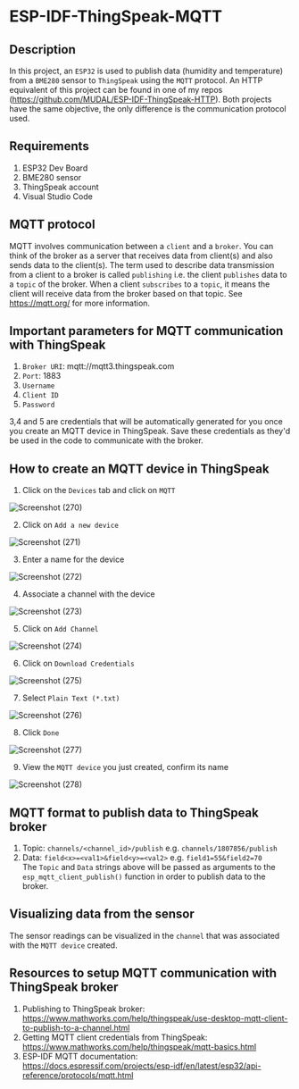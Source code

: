 # ESP-IDF-ThingSpeak-MQTT   

## Description    
In this project, an ``ESP32`` is used to publish data (humidity and temperature) from a ``BME280`` sensor to ``ThingSpeak`` using the ``MQTT`` protocol. An HTTP equivalent of this project can be found in one of my repos (https://github.com/MUDAL/ESP-IDF-ThingSpeak-HTTP). Both projects have the same objective, the only difference is the communication protocol used.    

## Requirements    
1. ESP32 Dev Board  
2. BME280 sensor  
3. ThingSpeak account  
4. Visual Studio Code  

## MQTT protocol   
MQTT involves communication between a ``client`` and a ``broker``. You can think of the broker as a server that receives data from client(s) and also sends data to the client(s). The term used to describe data transmission from a client to a broker is called ``publishing`` i.e. the client ``publishes`` data to a ``topic`` of the broker. When a client ``subscribes`` to a ``topic``, it means the client will receive data from the broker based on that topic. See https://mqtt.org/ for more information.  

## Important parameters for MQTT communication with ThingSpeak
1. ``Broker URI``: mqtt://mqtt3.thingspeak.com    
2. ``Port``: 1883    
3. ``Username``    
4. ``Client ID``   
5. ``Password``  

3,4 and 5 are credentials that will be automatically generated for you once you create an MQTT device in ThingSpeak. Save these credentials as they'd be used in the code to communicate with the broker.  

## How to create an MQTT device in ThingSpeak  
1. Click on the ``Devices`` tab and click on ``MQTT``  

![Screenshot (270)](https://user-images.githubusercontent.com/46250887/195920624-40248e79-d28b-4f98-976e-9f6ccf819af7.png)  

2. Click on ``Add a new device``  

![Screenshot (271)](https://user-images.githubusercontent.com/46250887/195920789-2b783723-e224-472b-8210-b34632e3d1eb.png)

3. Enter a name for the device  

![Screenshot (272)](https://user-images.githubusercontent.com/46250887/195920902-fe5a3d45-97bc-4fc5-a40a-378782c7df1e.png)

4. Associate a channel with the device  

![Screenshot (273)](https://user-images.githubusercontent.com/46250887/195921133-c5c7e6b4-af54-4d48-ba9c-8aa79f350122.png)  

5. Click on ``Add Channel``  

![Screenshot (274)](https://user-images.githubusercontent.com/46250887/195921339-8d65c45f-0c32-44ce-ae90-24ad588bf7a9.png)  

6. Click on ``Download Credentials``    

![Screenshot (275)](https://user-images.githubusercontent.com/46250887/195921518-9e6ee483-b41b-4078-bb2e-51815bbc32c6.png)  

7. Select ``Plain Text (*.txt)``   

![Screenshot (276)](https://user-images.githubusercontent.com/46250887/195922301-02d008b8-8691-458f-8e38-ec9c7bfd2025.png)    

8. Click ``Done``

![Screenshot (277)](https://user-images.githubusercontent.com/46250887/195922356-801d63c0-52e2-42ce-951b-561e458a28e0.png)   

9. View the ``MQTT device`` you just created, confirm its name  

![Screenshot (278)](https://user-images.githubusercontent.com/46250887/195921988-7fdc9fb4-5729-46ce-ab13-ef64d2ef9274.png)  

## MQTT format to publish data to ThingSpeak broker  
1. Topic: ``channels/<channel_id>/publish`` e.g. ``channels/1807856/publish``  
2. Data: ``field<x>=<val1>&field<y>=<val2>`` e.g. ``field1=55&field2=70``  
The ``Topic`` and ``Data`` strings above will be passed as arguments to the ``esp_mqtt_client_publish()`` function in order to publish data to the broker.  

## Visualizing data from the sensor  
The sensor readings can be visualized in the ``channel`` that was associated with the ``MQTT device`` created. 

## Resources to setup MQTT communication with ThingSpeak broker  
1. Publishing to ThingSpeak broker: https://www.mathworks.com/help/thingspeak/use-desktop-mqtt-client-to-publish-to-a-channel.html    
2. Getting MQTT client credentials from ThingSpeak: https://www.mathworks.com/help/thingspeak/mqtt-basics.html     
3. ESP-IDF MQTT documentation: https://docs.espressif.com/projects/esp-idf/en/latest/esp32/api-reference/protocols/mqtt.html    

